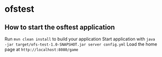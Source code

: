 # ofstest

How to start the osftest application
---

Run `mvn clean install` to build your application
Start application with `java -jar target/ofs-test-1.0-SNAPSHOT.jar server config.yml`
Load the home page at `http://localhost:8080/game`

